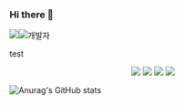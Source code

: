 ### Hi there 👋

<img src = https://img.shields.io/badge/-Javascript-yellow></img>![개발자](https://user-images.githubusercontent.com/81795729/142876078-ab05a7cb-6cd4-4a48-b56a-b12a714efec7.png)

test
<div style = "text-align: center">
  <div>
    <img src = https://img.shields.io/badge/-Python-blue></img>
    <img src = https://img.shields.io/badge/-Java-red></img>
    <img src = https://img.shields.io/badge/-CSS-skyblue></img>
    <img src = https://img.shields.io/badge/-HTML-#FF6347></img>
  </div>
</div>

![Anurag's GitHub stats](https://github-readme-stats.vercel.app/api?username=Choi-Jiwon-38&&show_icons=true&theme=vue)
